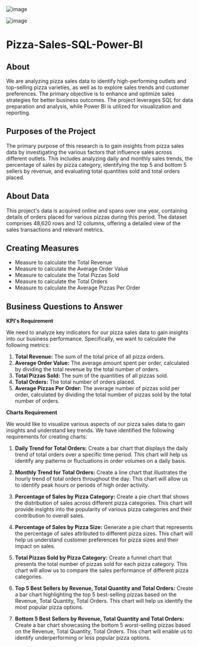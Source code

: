 ![image](https://github.com/user-attachments/assets/7a3cc787-b789-4868-8e61-f56fa437fdfa)

![image](https://github.com/user-attachments/assets/c5208da4-9652-4f94-836c-aad2d0c4f9ea)


# Pizza-Sales-SQL-Power-BI

## About 

We are analyzing pizza sales data to identify high-performing outlets and top-selling pizza varieties, as well as to explore sales trends and customer preferences. The primary objective is to enhance and optimize sales strategies for better business outcomes. The project leverages SQL for data preparation and analysis, while Power BI is utilized for visualization and reporting.

## Purposes of the Project

The primary purpose of this research is to gain insights from pizza sales data by investigating the various factors that influence sales across different outlets. This includes analyzing daily and monthly sales trends, the percentage of sales by pizza category, identifying the top 5 and bottom 5 sellers by revenue, and evaluating total quantities sold and total orders placed.

## About Data

This project's data is acquired online and spans over one year, containing details of orders placed for various pizzas during this period. The dataset comprises 48,620 rows and 12 columns, offering a detailed view of the sales transactions and relevant metrics.

## Creating Measures

* Measure to calculate the Total Revenue
* Measure to calculate the Average Order Value
* Measure to calculate the Total Pizzas Sold
* Measure to calculate the Total Orders
* Measure to calculate the Average Pizzas Per Order

## Business Questions to Answer

****KPI's Requirement****

We need to analyze key indicators for our pizza sales data to gain insights into our business performance. Specifically, we want to calculate the following metrics:

1. **Total Revenue:** The sum of the total price of all pizza orders.
2. **Average Order Value:** The average amount spent per order, calculated by dividing the total revenue by the total number of orders.
3. **Total Pizzas Sold:** The sum of the quantities of all pizzas sold.
4. **Total Orders:** The total number of orders placed.
5. **Average Pizzas Per Order:** The average number of pizzas sold per order, calculated by dividing the total number of pizzas sold by the total number of orders.

****Charts Requirement****

We would like to visualize various aspects of our pizza sales data to gain insights and understand key trends. We have identified the following requirements for creating charts:

1. **Daily Trend for Total Orders:**
Create a bar chart that displays the daily trend of total orders over a specific time period. This chart will help us identify any patterns or fluctuations in order volumes on a daily basis.

2. **Monthly Trend for Total Orders:** 
Create a line chart that illustrates the hourly trend of total orders throughout the day. This chart will allow us to identify peak hours or periods of high order activity.

3. **Percentage of Sales by Pizza Category:**
Create a pie chart that shows the distribution of sales across different pizza categories. This chart will provide insights into the popularity of various pizza categories and their contribution to overall sales.

4. **Percentage of Sales by Pizza Size:**
Generate a pie chart that represents the percentage of sales attributed to different pizza sizes. This chart will help us understand customer preferences for pizza sizes and their impact on sales.

5. **Total Pizzas Sold by Pizza Category:**
Create a funnel chart that presents the total number of pizzas sold for each pizza category. This chart will allow us to compare the sales performance of different pizza categories.

6. **Top 5 Best Sellers by Revenue, Total Quantity and Total Orders:**
Create a bar chart highlighting the top 5 best-selling pizzas based on the Revenue, Total Quantity, Total Orders. This chart will help us identify the most popular pizza options.

7. **Bottom 5 Best Sellers by Revenue, Total Quantity and Total Orders:**
Create a bar chart showcasing the bottom 5 worst-selling pizzas based on the Revenue, Total Quantity, Total Orders. This chart will enable us to identify underperforming or less popular pizza options.


